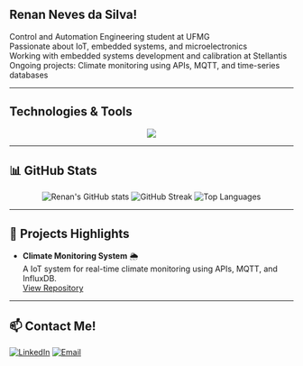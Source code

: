 ## Renan Neves da Silva!

Control and Automation Engineering student at UFMG  
Passionate about IoT, embedded systems, and microelectronics  
Working with embedded systems development and calibration at Stellantis  
Ongoing projects: Climate monitoring using APIs, MQTT, and time-series databases

---

## Technologies & Tools

<p align="center">
  <img src="https://skillicons.dev/icons?i=c,cpp,python,matlab,grafana,git,linux,influxdb,verilog,mqtt" />
</p>

---

## 📊 GitHub Stats

<p align="center">
  <img src="https://github-readme-stats.vercel.app/api?username=renan85986&show_icons=true&theme=radical" alt="Renan's GitHub stats" />
  <img src="https://github-readme-streak-stats.herokuapp.com/?user=renan85986&theme=radical" alt="GitHub Streak" />
  <img src="https://github-readme-stats.vercel.app/api/top-langs/?username=renan85986&layout=compact&theme=radical" alt="Top Languages" />
</p>

---

## 🚀 Projects Highlights

- **Climate Monitoring System** 🌦️  
  A IoT system for real-time climate monitoring using APIs, MQTT, and InfluxDB.  
  [View Repository](https://github.com/renan85986/Climate_monitoring_v2)

---

## 📫 Contact Me!

[![LinkedIn](https://img.shields.io/badge/LinkedIn-blue?style=for-the-badge&logo=linkedin&logoColor=white)](https://www.linkedin.com/in/renannevessilva/) 
[![Email](https://img.shields.io/badge/Email-D14836?style=for-the-badge&logo=gmail&logoColor=white)](mailto:renannevessilva@gmail.com)
